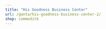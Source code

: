 ```yaml
---
title: "His Goodness Business Center"
url: /ganta/his-goodness-business-center-2/
shop: commodité
---
```


